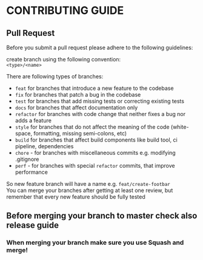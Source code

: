 # CONTRIBUTING GUIDE

## Pull Request

Before you submit a pull request please adhere to the following guidelines:

create branch using the following convention:\
`<type>/<name>`

There are following types of branches:

- `feat` for branches that introduce a new feature to the codebase
- `fix` for branches that patch a bug in the codebase
- `test` for branches that add missing tests or correcting existing tests
- `docs` for branches that affect documentation only
- `refactor` for branches with code change that neither fixes a bug nor adds a feature
- `style` for branches that do not affect the meaning of the code (white-space, formatting, missing semi-colons, etc)
- `build` for branches that affect build components like build tool, ci pipeline, dependencies
- `chore` - for branches with miscellaneous commits e.g. modifying .gitignore
- `perf` - for branches with special `refactor` commits, that improve performance

So new feature branch will have a name e.g. `feat/create-footbar` \
You can merge your branches after getting at least one review, but remember that every new feature should be fully tested

## Before merging your branch to master check also release guide

### When merging your branch make sure you use Squash and merge!
